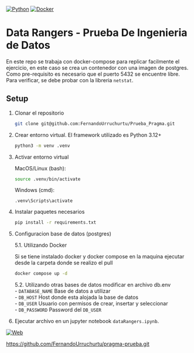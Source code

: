 [![Python](https://img.shields.io/badge/Python-3.12+-yellow?style=for-the-badge&logo=python&logoColor=white&labelColor=101010)](https://python.org)  [![Docker](https://img.shields.io/badge/docker-257bd6?style=for-the-badge&logo=docker&logoColor=white)](https://www.docker.com/)


# Data Rangers - Prueba De Ingenieria de Datos  

En este repo se trabaja con docker-compose para replicar facilmente el ejercicio, en este caso se crea un contenedor con una imagen de postgres. Como pre-requisito es necesario que el puerto 5432 se encuentre libre. Para verificar, se debe probar con la libreria ```netstat```.

## Setup  
1. Clonar el repositorio  
    ```bash
    git clone git@github.com:FernandoUrruchurtu/Prueba_Pragma.git
    ```  
2. Crear entorno virtual. El framework utilizado es Python 3.12+  
    ```bash
    python3 -m venv .venv
    ```  
3. Activar entorno virtual  

    MacOS/Linux (bash):  
    ```bash
    source .venv/bin/activate
    ``` 
    Windows (cmd):   
    ```windows
    .venv\Scripts\activate
    ```  
4. Instalar paquetes necesarios
    ```bash
    pip install -r requirements.txt
    ```  
5. Configuracion base de datos (postgres)  

    5.1. Utilizando Docker  

    Si se tiene instalado docker y docker compose en la maquina ejecutar desde la carpeta donde se realizo el pull  
    ```bash
    docker compose up -d
    ```  
    5.2. Utilizando otras bases de datos modificar en archivo db.env  
        - ```DATABASE_NAME``` Base de datos a utilizar   
        - ```DB_HOST``` Host donde esta alojada la base de datos  
        - ```DB_USER``` Usuario con permisos de crear, insertar y seleccionar  
        - ```DB_PASSWORD``` Password del ```DB_USER```  
  
6. Ejecutar archivo en un jupyter notebook ```dataRangers.ipynb```. 

[![Web](https://img.shields.io/badge/GitHub-FernandoUrruchurtu-14a1f0?style=for-the-badge&logo=github&logoColor=white&labelColor=101010)](https://github.com/FernandoUrruchurtu)


https://github.com/FernandoUrruchurtu/pragma-prueba.git